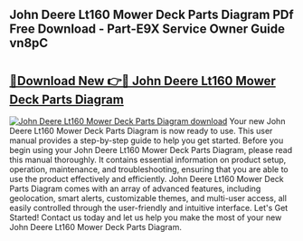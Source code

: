 ## John Deere Lt160 Mower Deck Parts Diagram PDf Free Download - Part-E9X Service Owner Guide vn8pC

# <h2><a href="http://dfq3vy.blite.top/?on=John+Deere+Lt160+Mower+Deck+Parts+Diagram">🔗Download New 👉🔴 John Deere Lt160 Mower Deck Parts Diagram</a></h2>

[![John Deere Lt160 Mower Deck Parts Diagram download](https://i.imgur.com/lujVjoI.png)](http://dfq3vy.blite.top/?on=John+Deere+Lt160+Mower+Deck+Parts+Diagram)
Your new John Deere Lt160 Mower Deck Parts Diagram is now ready to use. This user manual provides a step-by-step guide to help you get started. Before you begin using your John Deere Lt160 Mower Deck Parts Diagram, please read this manual thoroughly. It contains essential information on product setup, operation, maintenance, and troubleshooting, ensuring that you are able to use the product effectively and efficiently. John Deere Lt160 Mower Deck Parts Diagram comes with an array of advanced features, including geolocation, smart alerts, customizable themes, and multi-user access, all easily controlled through the user-friendly and intuitive interface. Let's Get Started! Contact us today and let us help you make the most of your new John Deere Lt160 Mower Deck Parts Diagram.
